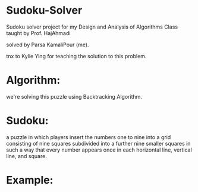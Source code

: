 # Sudoku-Solver
Sudoku solver project
for my Design and Analysis of Algorithms Class taught by Prof. HajAhmadi

solved by Parsa KamaliPour (me).

tnx to Kylie Ying for teaching the solution to this problem.
# Algorithm:
we're solving this puzzle using Backtracking Algorithm.

# Sudoku:
a puzzle in which players insert the numbers one to nine into a grid consisting of nine squares subdivided into a further nine smaller squares in such a way that every number appears once in each horizontal line, vertical line, and square.

# Example:
